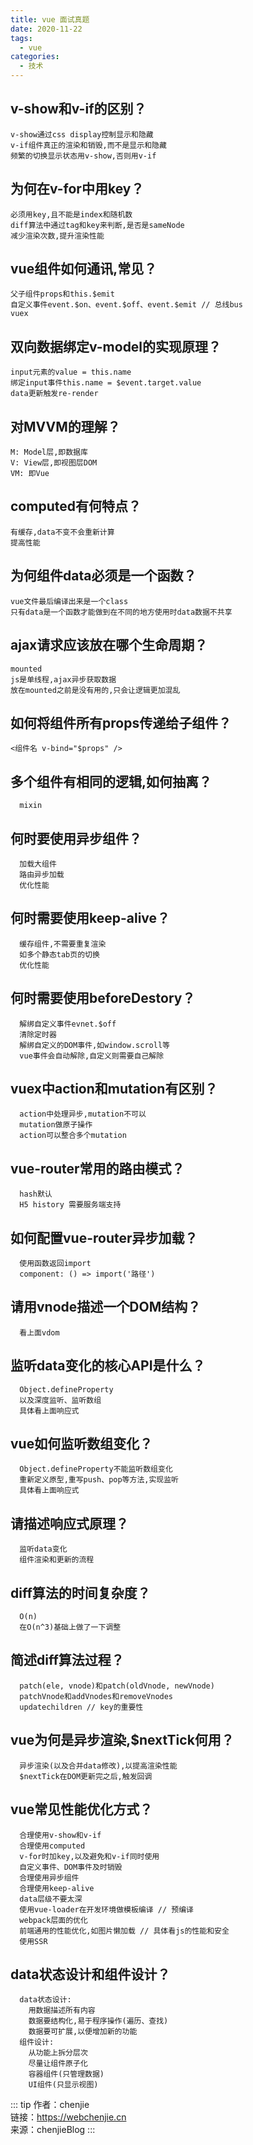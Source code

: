 ```yaml
---
title: vue 面试真题
date: 2020-11-22
tags:
  - vue
categories:
  - 技术
---
```


## v-show和v-if的区别？
    v-show通过css display控制显示和隐藏
    v-if组件真正的渲染和销毁,而不是显示和隐藏
    频繁的切换显示状态用v-show,否则用v-if
## 为何在v-for中用key？
    必须用key,且不能是index和随机数
    diff算法中通过tag和key来判断,是否是sameNode
    减少渲染次数,提升渲染性能
## vue组件如何通讯,常见？
    父子组件props和this.$emit
    自定义事件event.$on、event.$off、event.$emit // 总线bus
    vuex
## 双向数据绑定v-model的实现原理？
    input元素的value = this.name
    绑定input事件this.name = $event.target.value
    data更新触发re-render
## 对MVVM的理解？
    M: Model层,即数据库
    V: View层,即视图层DOM
    VM: 即Vue
## computed有何特点？
    有缓存,data不变不会重新计算
    提高性能
## 为何组件data必须是一个函数？
    vue文件最后编译出来是一个class
    只有data是一个函数才能做到在不同的地方使用时data数据不共享
## ajax请求应该放在哪个生命周期？
    mounted
    js是单线程,ajax异步获取数据
    放在mounted之前是没有用的,只会让逻辑更加混乱
## 如何将组件所有props传递给子组件？
    <组件名 v-bind="$props" />
## 多个组件有相同的逻辑,如何抽离？
      mixin
## 何时要使用异步组件？
      加载大组件
      路由异步加载
      优化性能
## 何时需要使用keep-alive？
      缓存组件,不需要重复渲染
      如多个静态tab页的切换
      优化性能
## 何时需要使用beforeDestory？
      解绑自定义事件evnet.$off
      清除定时器
      解绑自定义的DOM事件,如window.scroll等
      vue事件会自动解除,自定义则需要自己解除
## vuex中action和mutation有区别？
      action中处理异步,mutation不可以
      mutation做原子操作
      action可以整合多个mutation
## vue-router常用的路由模式？
      hash默认
      H5 history 需要服务端支持
## 如何配置vue-router异步加载？
      使用函数返回import
      component: () => import('路径')
## 请用vnode描述一个DOM结构？
      看上面vdom
## 监听data变化的核心API是什么？
      Object.defineProperty
      以及深度监听、监听数组
      具体看上面响应式
## vue如何监听数组变化？
      Object.defineProperty不能监听数组变化
      重新定义原型,重写push、pop等方法,实现监听
      具体看上面响应式
## 请描述响应式原理？
      监听data变化
      组件渲染和更新的流程
## diff算法的时间复杂度？
      O(n)
      在O(n^3)基础上做了一下调整
## 简述diff算法过程？
      patch(ele, vnode)和patch(oldVnode, newVnode)
      patchVnode和addVnodes和removeVnodes
      updatechildren // key的重要性
## vue为何是异步渲染,$nextTick何用？
      异步渲染(以及合并data修改),以提高渲染性能
      $nextTick在DOM更新完之后,触发回调
## vue常见性能优化方式？
      合理使用v-show和v-if
      合理使用computed
      v-for时加key,以及避免和v-if同时使用
      自定义事件、DOM事件及时销毁
      合理使用异步组件
      合理使用keep-alive
      data层级不要太深
      使用vue-loader在开发环境做模板编译 // 预编译
      webpack层面的优化
      前端通用的性能优化,如图片懒加载 // 具体看js的性能和安全
      使用SSR
## data状态设计和组件设计？
      data状态设计:
        用数据描述所有内容
        数据要结构化,易于程序操作(遍历、查找)
        数据要可扩展,以便增加新的功能
      组件设计:
        从功能上拆分层次
        尽量让组件原子化
        容器组件(只管理数据)
        UI组件(只显示视图)

::: tip
作者：chenjie <br>
链接：https://webchenjie.cn <br>
来源：chenjieBlog
:::

